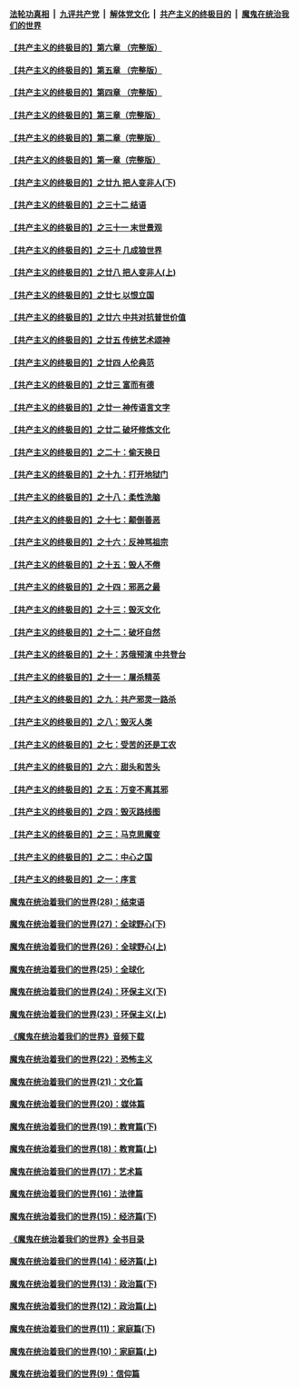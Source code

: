 ####  [法轮功真相](../../../../basic/blob/master/README.md?t=07060431) &nbsp;|&nbsp; [九评共产党](../../../../9ping.md/blob/master/README.md?t=07060431) &nbsp;|&nbsp; [解体党文化](../../../../jtdwh.md/blob/master/README.md?t=07060431)  &nbsp;|&nbsp; [共产主义的终极目的](../../../../gczydzjmd.md/blob/master/README.md?t=07060431) &nbsp;|&nbsp; [魔鬼在统治我们的世界](../../../../mgztzwmdsj.md/blob/master/README.md?t=07060431) 

#### [【共产主义的终极目的】第六章 （完整版）](../pages/nsc422/n11428913.md?t=07060431) 

#### [【共产主义的终极目的】第五章 （完整版）](../pages/nsc422/n11428912.md?t=07060431) 

#### [【共产主义的终极目的】第四章 （完整版）](../pages/nsc422/n11428907.md?t=07060431) 

#### [【共产主义的终极目的】第三章（完整版）](../pages/nsc422/n11428848.md?t=07060431) 

#### [【共产主义的终极目的】第二章（完整版）](../pages/nsc422/n11428831.md?t=07060431) 

#### [【共产主义的终极目的】第一章（完整版）](../pages/nsc422/n11417651.md?t=07060431) 

#### [【共产主义的终极目的】之廿九 把人变非人(下)](../pages/nsc422/n11344140.md?t=07060431) 

#### [【共产主义的终极目的】之三十二 结语](../pages/nsc422/n11360535.md?t=07060431) 

#### [【共产主义的终极目的】之三十一 末世景观](../pages/nsc422/n11351129.md?t=07060431) 

#### [【共产主义的终极目的】之三十 几成狼世界](../pages/nsc422/n11348280.md?t=07060431) 

#### [【共产主义的终极目的】之廿八 把人变非人(上)](../pages/nsc422/n11340492.md?t=07060431) 

#### [【共产主义的终极目的】之廿七 以恨立国](../pages/nsc422/n11336944.md?t=07060431) 

#### [【共产主义的终极目的】之廿六 中共对抗普世价值](../pages/nsc422/n11324785.md?t=07060431) 

#### [【共产主义的终极目的】之廿五 传统艺术颂神](../pages/nsc422/n11296396.md?t=07060431) 

#### [【共产主义的终极目的】之廿四 人伦典范](../pages/nsc422/n11296397.md?t=07060431) 

#### [【共产主义的终极目的】之廿三 富而有德](../pages/nsc422/n11283598.md?t=07060431) 

#### [【共产主义的终极目的】之廿一 神传语言文字](../pages/nsc422/n11263265.md?t=07060431) 

#### [【共产主义的终极目的】之廿二 破坏修炼文化](../pages/nsc422/n11245728.md?t=07060431) 

#### [【共产主义的终极目的】之二十：偷天换日](../pages/nsc422/n11238846.md?t=07060431) 

#### [【共产主义的终极目的】之十九：打开地狱门](../pages/nsc422/n11206376.md?t=07060431) 

#### [【共产主义的终极目的】之十八：柔性洗脑](../pages/nsc422/n11199994.md?t=07060431) 

#### [【共产主义的终极目的】之十七：颠倒善恶](../pages/nsc422/n11179782.md?t=07060431) 

#### [【共产主义的终极目的】之十六：反神骂祖宗](../pages/nsc422/n11166798.md?t=07060431) 

#### [【共产主义的终极目的】之十五：毁人不倦](../pages/nsc422/n11166792.md?t=07060431) 

#### [【共产主义的终极目的】之十四：邪恶之最](../pages/nsc422/n11150249.md?t=07060431) 

#### [【共产主义的终极目的】之十三：毁灭文化](../pages/nsc422/n11135227.md?t=07060431) 

#### [【共产主义的终极目的】之十二：破坏自然](../pages/nsc422/n11135214.md?t=07060431) 

#### [【共产主义的终极目的】之十：苏俄预演 中共登台](../pages/nsc422/n11118424.md?t=07060431) 

#### [【共产主义的终极目的】之十一：屠杀精英](../pages/nsc422/n11118442.md?t=07060431) 

#### [【共产主义的终极目的】之九：共产邪灵一路杀](../pages/nsc422/n11114139.md?t=07060431) 

#### [【共产主义的终极目的】之八：毁灭人类](../pages/nsc422/n11108503.md?t=07060431) 

#### [【共产主义的终极目的】之七：受苦的还是工农](../pages/nsc422/n11101809.md?t=07060431) 

#### [【共产主义的终极目的】之六：甜头和苦头](../pages/nsc422/n11096971.md?t=07060431) 

#### [【共产主义的终极目的】之五：万变不离其邪](../pages/nsc422/n11091285.md?t=07060431) 

#### [【共产主义的终极目的】之四：毁灭路线图](../pages/nsc422/n11086284.md?t=07060431) 

#### [【共产主义的终极目的】之三：马克思魔变](../pages/nsc422/n11061941.md?t=07060431) 

#### [【共产主义的终极目的】之二：中心之国](../pages/nsc422/n11047728.md?t=07060431) 

#### [【共产主义的终极目的】之一：序言](../pages/nsc422/n11086077.md?t=07060431) 

#### [魔鬼在统治着我们的世界(28)：结束语](../pages/nsc422/n10936246.md?t=07060431) 

#### [魔鬼在统治着我们的世界(27)：全球野心(下)](../pages/nsc422/n10928319.md?t=07060431) 

#### [魔鬼在统治着我们的世界(26)：全球野心(上)](../pages/nsc422/n10900318.md?t=07060431) 

#### [魔鬼在统治着我们的世界(25)：全球化](../pages/nsc422/n10788205.md?t=07060431) 

#### [魔鬼在统治着我们的世界(24)：环保主义(下)](../pages/nsc422/n10695307.md?t=07060431) 

#### [魔鬼在统治着我们的世界(23)：环保主义(上)](../pages/nsc422/n10688613.md?t=07060431) 

#### [《魔鬼在统治着我们的世界》音频下载](../pages/nsc422/n10635553.md?t=07060431) 

#### [魔鬼在统治着我们的世界(22)：恐怖主义](../pages/nsc422/n10614727.md?t=07060431) 

#### [魔鬼在统治着我们的世界(21)：文化篇](../pages/nsc422/n10597706.md?t=07060431) 

#### [魔鬼在统治着我们的世界(20)：媒体篇](../pages/nsc422/n10586579.md?t=07060431) 

#### [魔鬼在统治着我们的世界(19)：教育篇(下)](../pages/nsc422/n10564808.md?t=07060431) 

#### [魔鬼在统治着我们的世界(18)：教育篇(上)](../pages/nsc422/n10526970.md?t=07060431) 

#### [魔鬼在统治着我们的世界(17)：艺术篇](../pages/nsc422/n10499093.md?t=07060431) 

#### [魔鬼在统治着我们的世界(16)：法律篇](../pages/nsc422/n10485969.md?t=07060431) 

#### [魔鬼在统治着我们的世界(15)：经济篇(下)](../pages/nsc422/n10469975.md?t=07060431) 

#### [《魔鬼在统治着我们的世界》全书目录](../pages/nsc422/n10464261.md?t=07060431) 

#### [魔鬼在统治着我们的世界(14)：经济篇(上)](../pages/nsc422/n10457370.md?t=07060431) 

#### [魔鬼在统治着我们的世界(13)：政治篇(下)](../pages/nsc422/n10448270.md?t=07060431) 

#### [魔鬼在统治着我们的世界(12)：政治篇(上)](../pages/nsc422/n10444576.md?t=07060431) 

#### [魔鬼在统治着我们的世界(11)：家庭篇(下)](../pages/nsc422/n10440961.md?t=07060431) 

#### [魔鬼在统治着我们的世界(10)：家庭篇(上)](../pages/nsc422/n10435448.md?t=07060431) 

#### [魔鬼在统治着我们的世界(9)：信仰篇](../pages/nsc422/n10432159.md?t=07060431) 

